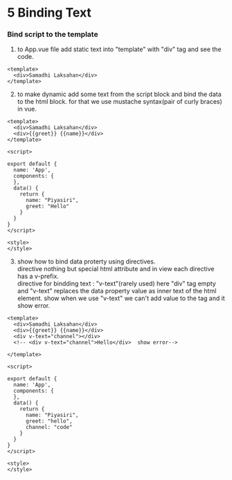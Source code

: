 # 5 Binding Text    

### Bind script to the template       

1. to App.vue file add static text into "template" with "div" tag and see the code.
```vue  
<template>
  <div>Samadhi Laksahan</div>
</template>
```

2. to make dynamic add some text from the script block and bind the data to the html block. for that we use mustache syntax(pair of curly braces) in vue. 

```vue 
<template>
  <div>Samadhi Laksahan</div>
  <div>{{greet}} {{name}}</div>
</template>

<script>

export default {
  name: 'App',
  components: {
  },
  data() {
    return {
      name: "Piyasiri",
      greet: "Hello"
    }
  }
}
</script>

<style>
</style>
```

3. show how to bind data proterty using directives.   
directive nothing but special html attribute and in view each directive has a v-prefix.    
directive for bindding text : "v-text"(rarely used)
here "div" tag empty and "v-text" replaces the data property value as inner text of the html element.
show when we use "v-text" we can't add value to the tag and it show error.

```vue 
<template>
  <div>Samadhi Laksahan</div>
  <div>{{greet}} {{name}}</div>
  <div v-text="channel"></div>
  <!-- <div v-text="channel">Hello</div>  show error-->

</template>

<script>

export default {
  name: 'App',
  components: {
  },
  data() {
    return {
      name: "Piyasiri",
      greet: "hello",
      channel: "code"
    }
  }
}
</script>

<style>
</style>
```
